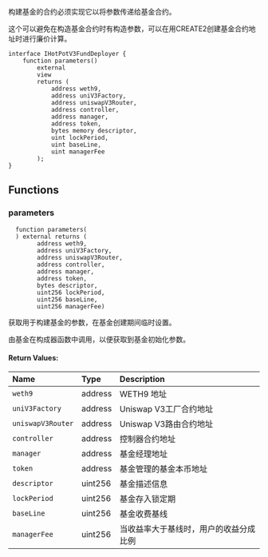 构建基金的合约必须实现它以将参数传递给基金合约。

这个可以避免在构造基金合约时有构造参数，可以在用CREATE2创建基金合约地址时进行廉价计算。

```solidity
interface IHotPotV3FundDeployer {
    function parameters()
        external
        view
        returns (
            address weth9,
            address uniV3Factory,
            address uniswapV3Router,
            address controller,
            address manager,
            address token,
            bytes memory descriptor,
            uint lockPeriod,
            uint baseLine,
            uint managerFee
        );
}
```

## Functions
### parameters
```solidity
  function parameters(
  ) external returns (
        address weth9, 
        address uniV3Factory, 
        address uniswapV3Router, 
        address controller, 
        address manager,
        address token, 
        bytes descriptor, 
        uint256 lockPeriod, 
        uint256 baseLine, 
        uint256 managerFee)
```
获取用于构建基金的参数，在基金创建期间临时设置。

由基金在构成器函数中调用，以便获取到基金初始化参数。

#### Return Values:
| Name | Type | Description                                                          |
| :--- | :--- | :------------------------------------------------------------------- |
|`weth9` | address | WETH9 地址
|`uniV3Factory` | address | Uniswap V3工厂合约地址
|`uniswapV3Router` | address | Uniswap V3路由合约地址
|`controller` | address | 控制器合约地址
|`manager` | address | 基金经理地址
|`token` | address | 基金管理的基金本币地址
|`descriptor` | uint256 | 基金描述信息
|`lockPeriod` | uint256 | 基金存入锁定期
|`baseLine` | uint256 | 基金收费基线
|`managerFee` | uint256 | 当收益率大于基线时，用户的收益分成比例

